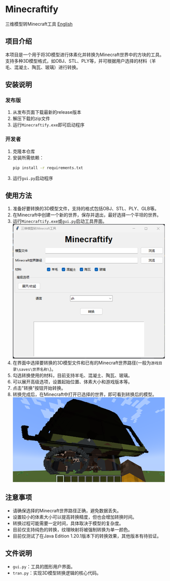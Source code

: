 # Minecraftify
三维模型转Minecraft工具 [English](README.md)

## 项目介绍
本项目是一个用于将3D模型进行体素化并转换为Minecraft世界中的方块的工具。支持多种3D模型格式，如OBJ、STL、PLY等，并可根据用户选择的材料（羊毛、混凝土、陶瓦、玻璃）进行转换。

## 安装说明
### 发布版
1. 从发布页面下载最新的release版本
2. 解压下载的zip文件
3. 运行`Minecraftify.exe`即可启动程序

### 开发者
1. 克隆本仓库
2. 安装所需依赖：
   ```bash
   pip install -r requirements.txt
   ```
3. 运行`gui.py`启动程序

## 使用方法
1. 准备好要转换的3D模型文件，支持的格式包括OBJ、STL、PLY、GLB等。
2. 在Minecraft中创建一个新的世界，保存并退出，最好选择一个平坦的世界。
3. 运行`Minecraftify.exe`或`gui.py`启动工具界面。
![GUI](image/GUI_zh.png)
4. 在界面中选择要转换的3D模型文件和已有的Minecraft世界路径(一般为`游戏目录\saves\世界名称\`)。
5. 勾选转换使用的材料，目前支持羊毛、混凝土、陶瓦、玻璃。
6. 可以展开高级选项，设置起始位置、体素大小和游戏版本等。
7. 点击"转换"按钮开始转换。
8. 转换完成后，在Minecraft中打开已选择的世界，即可看到转换后的模型。
![Minecraft](image/MC.png)

## 注意事项
- 请确保选择的Minecraft世界路径正确，避免数据丢失。
- 设置较小的体素大小可以提高转换精度，但也会增加转换时间。
- 转换过程可能需要一定时间，具体取决于模型的复杂度。
- 目前仅支持纯色的转换，纹理映射将被强制转换为单一颜色。
- 目前仅测试了在Java Edition 1.20.1版本下的转换效果，其他版本有待验证。

## 文件说明
- `gui.py`：工具的图形用户界面。
- `tran.py`：实现3D模型转换逻辑的核心代码。
